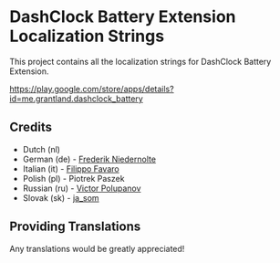# DashClock Battery Extension Localization Strings

This project contains all the localization strings for DashClock Battery Extension.

https://play.google.com/store/apps/details?id=me.grantland.dashclock_battery


## Credits

* Dutch (nl)
* German (de) - [Frederik Niedernolte](https://github.com/MaluNoPeleke)
* Italian (it) - [Filippo Favaro](https://github.com/filippofavaro)
* Polish (pl) - Piotrek Paszek
* Russian (ru) - [Victor Polupanov](https://github.com/androidsoft)
* Slovak (sk) - [ja_som](https://github.com/ja-som)


## Providing Translations

Any translations would be greatly appreciated!

